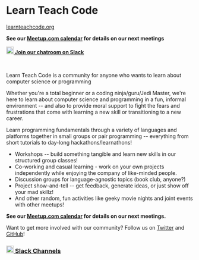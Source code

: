 # Learn Teach Code

[learnteachcode.org](http://learnteachcode.org/)

**See our [Meetup.com calendar](https://www.meetup.com/LearnTeachCode/) for details on our next meetings**

**[<img src="https://a.slack-edge.com/66f9/img/icons/ios-64.png" height="20"> Join our chatroom on Slack](https://join.slack.com/t/learnteachcode/shared_invite/enQtNDQ2MTM3NTk3MjMyLTY5MDM1MjEwNTA4NmUzMDMwNDhlMmI2YjFhMDM1MjdhY2RmZmRlZDUyMDkxMjA0OTY5ZjNiOGE1MTE1ZmZkYzc)**

<br/>

Learn Teach Code is a community for anyone who wants to learn about computer science or programming

Whether you're a total beginner or a coding ninja/guru/Jedi Master, we're here to learn about computer science and programming in a fun, informal environment -- and also to provide moral support to fight the fears and frustrations that come with learning a new skill or transitioning to a new career.

Learn programming fundamentals through a variety of languages and platforms together in small groups or pair programming -- everything from short tutorials to day-long hackathons/learnathons!

* Workshops -- build something tangible and learn new skills in our structured group classes!
* Co-working and casual learning - work on your own projects independently while enjoying the company of like-minded people.
* Discussion groups for language-agnostic topics (book club, anyone?)
* Project show-and-tell -- get feedback, generate ideas, or just show off your mad skillz!
* And other random, fun activities like geeky movie nights and joint events with other meetups!

**See our [Meetup.com calendar](https://www.meetup.com/LearnTeachCode/) for details on our next meetings.**

Want to get more involved with our community? Follow us on [Twitter](https://twitter.com/LearnToCodeLA) and [GitHub](https://github.com/learnteachcode)!

### [<img src="https://a.slack-edge.com/66f9/img/icons/ios-64.png" height="20"> Slack Channels](https://join.slack.com/t/learnteachcode/shared_invite/enQtNDQ2MTM3NTk3MjMyLTY5MDM1MjEwNTA4NmUzMDMwNDhlMmI2YjFhMDM1MjdhY2RmZmRlZDUyMDkxMjA0OTY5ZjNiOGE1MTE1ZmZkYzc)
